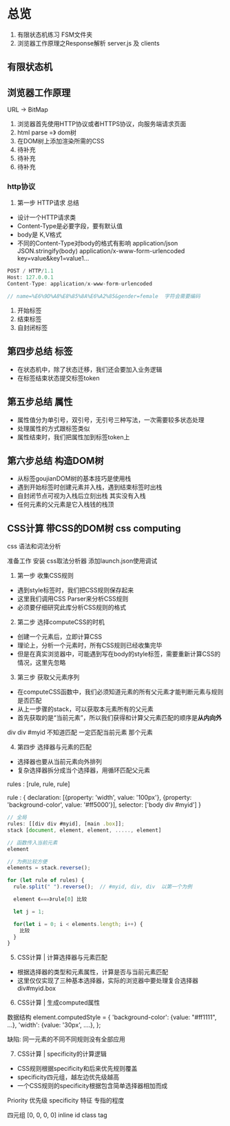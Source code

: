 # 总览

1. 有限状态机练习 FSM文件夹
2. 浏览器工作原理之Response解析 server.js 及 clients


## 有限状态机


## 浏览器工作原理
URL -> BitMap

1. 浏览器首先使用HTTP协议或者HTTPS协议，向服务端请求页面
2. html parse =》 dom树
3. 在DOM树上添加渲染所需的CSS
4. 待补充
5. 待补充
6. 待补充

### http协议

1. 第一步 HTTP请求 总结
- 设计一个HTTP请求类
- Content-Type是必要字段，要有默认值
- body是 K,V格式
- 不同的Content-Type对body的格式有影响
application/json   JSON.stringify(body)
application/x-www-form-urlencoded    key=value&key1=value1...

```javascript
POST / HTTP/1.1
Host: 127.0.0.1
Content-Type: application/x-www-form-urlencoded

// name=%E6%9D%A8%E8%85%8A%E6%A2%85&gender=female  字符会需要编码
```

1. 开始标签
2. 结束标签
3. 自封闭标签


## 第四步总结 标签
- 在状态机中，除了状态迁移，我们还会要加入业务逻辑
- 在标签结束状态提交标签token


## 第五步总结 属性
- 属性值分为单引号，双引号，无引号三种写法，一次需要较多状态处理
- 处理属性的方式跟标签类似
- 属性结束时，我们把属性加到标签token上

## 第六步总结 构造DOM树
- 从标签goujianDOM树的基本技巧是使用栈
- 遇到开始标签时创建元素并入栈，遇到结束标签时出栈
- 自封闭节点可视为入栈后立刻出栈   其实没有入栈
- 任何元素的父元素是它入栈钱的栈顶


## CSS计算 带CSS的DOM树  css computing

css 语法和词法分析

准备工作 安装 css取法分析器 添加launch.json使用调试

1. 第一步 收集CSS规则
- 遇到style标签时，我们把CSS规则保存起来
- 这里我们调用CSS Parser来分析CSS规则
- 必须要仔细研究此库分析CSS规则的格式

2. 第二步 选择computeCSS的时机
- 创建一个元素后，立即计算CSS
- 理论上，分析一个元素时，所有CSS规则已经收集完毕
- 但是在真实浏览器中，可能遇到写在body的style标签，需要重新计算CSS的情况，这里先忽略

3. 第三步 获取父元素序列
- 在computeCSS函数中，我们必须知道元素的所有父元素才能判断元素与规则是否匹配
- 从上一步骤的stack，可以获取本元素所有的父元素
- 首先获取的是“当前元素”，所以我们获得和计算父元素匹配的顺序是**从内向外**

div div    #myid
不知道匹配      一定匹配当前元素
那个元素

4. 第四步 选择器与元素的匹配
- 选择器也要从当前元素向外排列
- 复杂选择器拆分成当个选择器，用循环匹配父元素

rules :  [rule, rule, rule]

rule : {
  declaration: [{property: 'width', value: '100px'}, {property: 'background-color', value: '#ff5000'}],
  selector: ['body div #myid']
}


```javascript
// 全局
rules: [[div div #myid], [main .box]];
stack [document, element, element, ....., element]

// 函数传入当前元素 
element

// 为例比较方便
elements = stack.reverse();

for (let rule of rules) {
  rule.split(" ").reverse();  // #myid, div, div  以第一个为例

  element 《===》rule[0] 比较

  let j = 1;

  for(let i = 0; i < elements.length; i++) {
    比较
  }
} 
```


5. CSS计算 | 计算选择器与元素匹配
- 根据选择器的类型和元素属性，计算是否与当前元素匹配
- 这里仅仅实现了三种基本选择器，实际的浏览器中要处理复合选择器
div#myid.box


6. CSS计算 | 生成computed属性

数据结构
element.computedStyle = {
  'background-color': {value: "#ff1111", ...},
  'width': {value: '30px', ....},
};

缺陷: 同一元素的不同不同规则没有全部应用

7. CSS计算 | specificity的计算逻辑
- CSS规则根据specificity和后来优先规则覆盖
- specificity四元组，越左边优先级越高
- 一个CSS规则的specificity根据包含简单选择器相加而成

Priority 优先级
specificity 特征 专指的程度

四元组
[0,      0,    0,      0]
inline   id   class  tag



